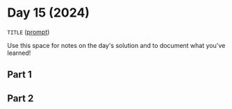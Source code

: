 # Day 15 (2024)

`TITLE` ([prompt](https://adventofcode.com/2024/day/15))

Use this space for notes on the day's solution and to document what you've learned!

## Part 1

## Part 2

